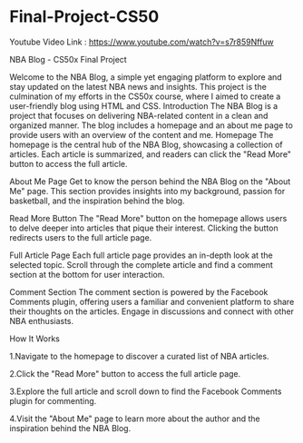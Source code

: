 # Final-Project-CS50
Youtube Video Link : https://www.youtube.com/watch?v=s7r859Nffuw

NBA Blog - CS50x Final Project

Welcome to the NBA Blog, a simple yet engaging platform to explore and stay updated on the latest NBA news and insights. This project is the culmination of my efforts in the CS50x course, where I aimed to create a user-friendly blog using HTML and CSS.
Introduction
The NBA Blog is a project that focuses on delivering NBA-related content in a clean and organized manner. The blog includes a homepage and an about me page to provide users with an overview of the content and me.
Homepage
The homepage is the central hub of the NBA Blog, showcasing a collection of articles. Each article is summarized, and readers can click the "Read More" button to access the full article.

About Me Page
Get to know the person behind the NBA Blog on the "About Me" page. This section provides insights into my  background, passion for basketball, and the inspiration behind the blog.

Read More Button
The "Read More" button on the homepage allows users to delve deeper into articles that pique their interest. Clicking the button redirects users to the full article page.

Full Article Page
Each full article page provides an in-depth look at the selected topic. Scroll through the complete article and find a comment section at the bottom for user interaction.

Comment Section
The comment section is powered by the Facebook Comments plugin, offering users a familiar and convenient platform to share their thoughts on the articles. Engage in discussions and connect with other NBA enthusiasts.

How It Works

1.Navigate to the homepage to discover a curated list of NBA articles.

2.Click the "Read More" button to access the full article page.

3.Explore the full article and scroll down to find the Facebook Comments plugin for commenting.

4.Visit the "About Me" page to learn more about the author and the inspiration behind the NBA Blog.

